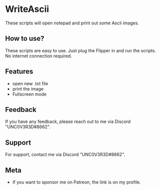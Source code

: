 
# WriteAscii

These scripts will open notepad and print out some Ascii images.




## How to use?

These scripts are easy to use. Just plug the Flipper in and run the scripts. No internet connection required.




## Features

- open new .txt file
- print the image
- Fullscreen mode




## Feedback

If you have any feedback, please reach out to me via Discord "UNC0V3R3D#8662".






## Support

For support, contact me via  Discord "UNC0V3R3D#8662".


## Meta


- If you want to sponsor me on Patreon, the link is on my profile.


